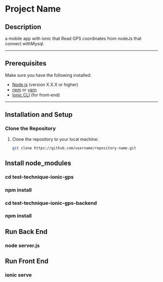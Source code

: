 # Project Name

## Description
a mobile app with ionic that Read GPS coordinates from nodeJs that connect withMysql. 

---

## Prerequisites
Make sure you have the following installed:
- [Node.js](https://nodejs.org/) (version X.X.X or higher)
- [npm](https://www.npmjs.com/) or [yarn](https://yarnpkg.com/)
- [Ionic CLI](https://ionicframework.com/docs/cli) (for front-end)

---

## Installation and Setup

### Clone the Repository
1. Clone the repository to your local machine:
   ```bash
   git clone https://github.com/username/repository-name.git
   
## Install node_modules
### cd test-technique-ionic-gps 
### npm install 
### cd test-technique-ionic-gps-backend
### npm install

## Run Back End
### node server.js

## Run Front End 
### ionic serve
